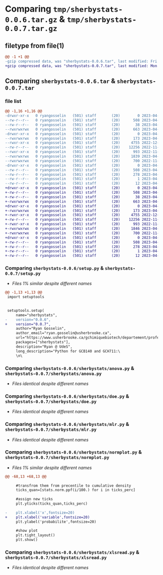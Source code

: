 # Comparing `tmp/sherbystats-0.0.6.tar.gz` & `tmp/sherbystats-0.0.7.tar.gz`

## filetype from file(1)

```diff
@@ -1 +1 @@
-gzip compressed data, was "sherbystats-0.0.6.tar", last modified: Fri Apr 14 13:32:14 2023, max compression
+gzip compressed data, was "sherbystats-0.0.7.tar", last modified: Mon Apr 17 14:50:00 2023, max compression
```

## Comparing `sherbystats-0.0.6.tar` & `sherbystats-0.0.7.tar`

### file list

```diff
@@ -1,16 +1,16 @@
-drwxr-xr-x   0 ryangosselin   (501) staff       (20)        0 2023-04-14 13:32:14.764653 sherbystats-0.0.6/
--rw-r--r--   0 ryangosselin   (501) staff       (20)      508 2023-04-14 13:32:14.764260 sherbystats-0.0.6/PKG-INFO
--rw-r--r--   0 ryangosselin   (501) staff       (20)       38 2023-04-14 13:32:14.764832 sherbystats-0.0.6/setup.cfg
--rwxrwxrwx   0 ryangosselin   (501) staff       (20)      663 2023-04-14 13:28:30.000000 sherbystats-0.0.6/setup.py
-drwxr-xr-x   0 ryangosselin   (501) staff       (20)        0 2023-04-14 13:32:14.760538 sherbystats-0.0.6/sherbystats/
--rwxrwxrwx   0 ryangosselin   (501) staff       (20)      173 2023-04-14 13:30:30.000000 sherbystats-0.0.6/sherbystats/__init__.py
--rwxr-xr-x   0 ryangosselin   (501) staff       (20)     4755 2022-12-02 18:57:23.000000 sherbystats-0.0.6/sherbystats/anova.py
--rw-r--r--   0 ryangosselin   (501) staff       (20)    12256 2022-11-28 21:45:55.000000 sherbystats-0.0.6/sherbystats/doe.py
--rwxr-xr-x   0 ryangosselin   (501) staff       (20)      993 2022-11-28 21:46:07.000000 sherbystats-0.0.6/sherbystats/mlr.py
--rwxrwxrwx   0 ryangosselin   (501) staff       (20)     1839 2023-04-14 13:29:38.000000 sherbystats-0.0.6/sherbystats/normplot.py
--rwxrwxrwx   0 ryangosselin   (501) staff       (20)      700 2022-11-28 21:46:48.000000 sherbystats-0.0.6/sherbystats/xlsread.py
-drwxr-xr-x   0 ryangosselin   (501) staff       (20)        0 2023-04-14 13:32:14.763620 sherbystats-0.0.6/sherbystats.egg-info/
--rw-r--r--   0 ryangosselin   (501) staff       (20)      508 2023-04-14 13:32:14.000000 sherbystats-0.0.6/sherbystats.egg-info/PKG-INFO
--rw-r--r--   0 ryangosselin   (501) staff       (20)      278 2023-04-14 13:32:14.000000 sherbystats-0.0.6/sherbystats.egg-info/SOURCES.txt
--rw-r--r--   0 ryangosselin   (501) staff       (20)        1 2023-04-14 13:32:14.000000 sherbystats-0.0.6/sherbystats.egg-info/dependency_links.txt
--rw-r--r--   0 ryangosselin   (501) staff       (20)       12 2023-04-14 13:32:14.000000 sherbystats-0.0.6/sherbystats.egg-info/top_level.txt
+drwxr-xr-x   0 ryangosselin   (501) staff       (20)        0 2023-04-17 14:50:00.193025 sherbystats-0.0.7/
+-rw-r--r--   0 ryangosselin   (501) staff       (20)      508 2023-04-17 14:50:00.192769 sherbystats-0.0.7/PKG-INFO
+-rw-r--r--   0 ryangosselin   (501) staff       (20)       38 2023-04-17 14:50:00.193147 sherbystats-0.0.7/setup.cfg
+-rwxrwxrwx   0 ryangosselin   (501) staff       (20)      663 2023-04-17 14:48:29.000000 sherbystats-0.0.7/setup.py
+drwxr-xr-x   0 ryangosselin   (501) staff       (20)        0 2023-04-17 14:50:00.190365 sherbystats-0.0.7/sherbystats/
+-rwxrwxrwx   0 ryangosselin   (501) staff       (20)      173 2023-04-14 13:30:30.000000 sherbystats-0.0.7/sherbystats/__init__.py
+-rwxr-xr-x   0 ryangosselin   (501) staff       (20)     4755 2022-12-02 18:57:23.000000 sherbystats-0.0.7/sherbystats/anova.py
+-rw-r--r--   0 ryangosselin   (501) staff       (20)    12256 2022-11-28 21:45:55.000000 sherbystats-0.0.7/sherbystats/doe.py
+-rwxr-xr-x   0 ryangosselin   (501) staff       (20)      993 2022-11-28 21:46:07.000000 sherbystats-0.0.7/sherbystats/mlr.py
+-rwxrwxrwx   0 ryangosselin   (501) staff       (20)     1846 2023-04-17 14:48:55.000000 sherbystats-0.0.7/sherbystats/normplot.py
+-rwxrwxrwx   0 ryangosselin   (501) staff       (20)      700 2022-11-28 21:46:48.000000 sherbystats-0.0.7/sherbystats/xlsread.py
+drwxr-xr-x   0 ryangosselin   (501) staff       (20)        0 2023-04-17 14:50:00.192395 sherbystats-0.0.7/sherbystats.egg-info/
+-rw-r--r--   0 ryangosselin   (501) staff       (20)      508 2023-04-17 14:50:00.000000 sherbystats-0.0.7/sherbystats.egg-info/PKG-INFO
+-rw-r--r--   0 ryangosselin   (501) staff       (20)      278 2023-04-17 14:50:00.000000 sherbystats-0.0.7/sherbystats.egg-info/SOURCES.txt
+-rw-r--r--   0 ryangosselin   (501) staff       (20)        1 2023-04-17 14:50:00.000000 sherbystats-0.0.7/sherbystats.egg-info/dependency_links.txt
+-rw-r--r--   0 ryangosselin   (501) staff       (20)       12 2023-04-17 14:50:00.000000 sherbystats-0.0.7/sherbystats.egg-info/top_level.txt
```

### Comparing `sherbystats-0.0.6/setup.py` & `sherbystats-0.0.7/setup.py`

 * *Files 1% similar despite different names*

```diff
@@ -1,13 +1,13 @@
 import setuptools
 
 
 setuptools.setup(
     name="sherbystats",
-    version="0.0.6",
+    version="0.0.7",
     author="Ryan Gosselin",
     author_email="ryan.gosselin@usherbrooke.ca",
     url="https://www.usherbrooke.ca/gchimiquebiotech/departement/professeurs/ryan-gosselin/",
     packages=["sherbystats"],
     description="Ryan @ UdeS",
     long_description="Python for GCB140 and GCH711:\
     \n\
```

### Comparing `sherbystats-0.0.6/sherbystats/anova.py` & `sherbystats-0.0.7/sherbystats/anova.py`

 * *Files identical despite different names*

### Comparing `sherbystats-0.0.6/sherbystats/doe.py` & `sherbystats-0.0.7/sherbystats/doe.py`

 * *Files identical despite different names*

### Comparing `sherbystats-0.0.6/sherbystats/mlr.py` & `sherbystats-0.0.7/sherbystats/mlr.py`

 * *Files identical despite different names*

### Comparing `sherbystats-0.0.6/sherbystats/normplot.py` & `sherbystats-0.0.7/sherbystats/normplot.py`

 * *Files 1% similar despite different names*

```diff
@@ -68,13 +68,13 @@
     
     #transfrom them from precentile to cumulative density
     ticks_quan=[stats.norm.ppf(i/100.) for i in ticks_perc]
     
     #assign new ticks
     plt.yticks(ticks_quan,ticks_perc)
 
-    plt.xlabel('x',fontsize=20)
+    plt.xlabel('variable',fontsize=20)
     plt.ylabel('probabilite',fontsize=20)
 
     #show plot
     plt.tight_layout()
     plt.show()
```

### Comparing `sherbystats-0.0.6/sherbystats/xlsread.py` & `sherbystats-0.0.7/sherbystats/xlsread.py`

 * *Files identical despite different names*

